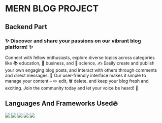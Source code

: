 ## <h1>MERN BLOG PROJECT</h1> 
## <p>Backend Part</p>

<h3>✨ Discover and share your passions on our vibrant blog platform! ✨</h3>
<p>Connect with fellow enthusiasts, explore diverse topics across categories like 📚 education, 💼 business, and 🔬 science. ✍️ Easily create and publish your own engaging blog posts, and interact with others through comments and direct messages. 💬  Our user-friendly interface makes it simple to manage your content – ✏️ edit, 🗑️ delete, and keep your blog fresh and exciting. Join the community today and let your voice be heard! 📣</p>

## Languages And Frameworks Used🔥

<img src="https://img.shields.io/badge/-MongoDB-4DB33D?style=flat&logo=mongodb&logoColor=FFFFFF"> <img src="https://img.shields.io/badge/-Express.js-787878?style=flat">
<img src="https://img.shields.io/badge/-Node.js-3C873A?style=flat&logo=Node.js&logoColor=white">
<img src="http://img.shields.io/badge/-NPM-red?style=flat&logo=NPM&logoColor=white">
<img src="https://img.shields.io/badge/-JavaScript-eed718?style=flat&logo=javascript&logoColor=ffffff">
